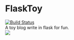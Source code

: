 # FlaskToy
[![Build Status](https://travis-ci.org/lhongda/FlaskToy.svg?branch=master)](https://travis-ci.org/lhongda/FlaskToy)
<br>A toy blog write in flask for fun.
<br>
![](http://7xriwb.com1.z0.glb.clouddn.com/GIFrecord_2016-06-11_230649.gif)
